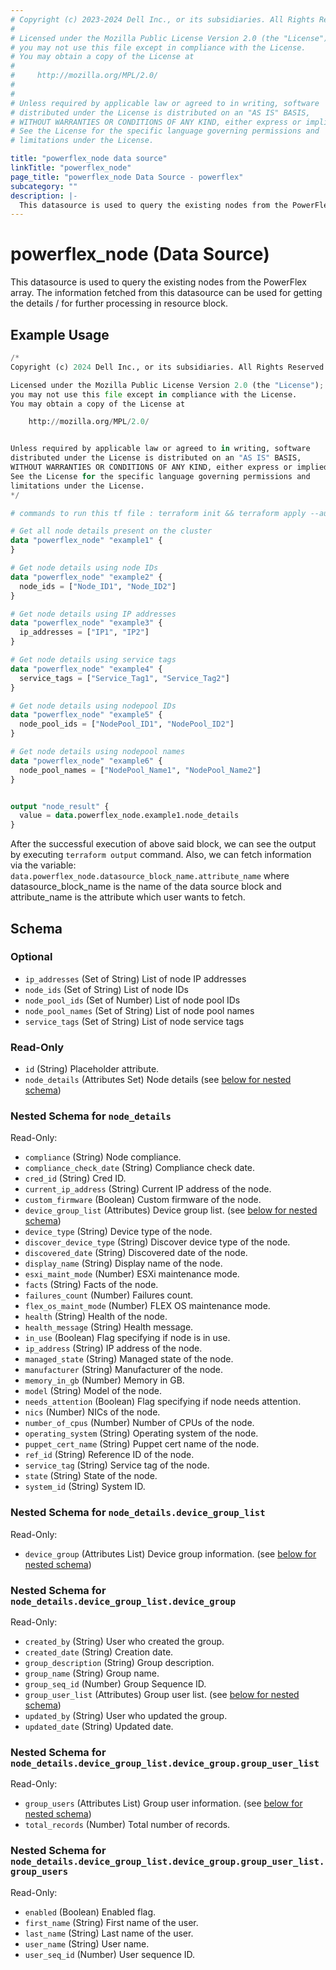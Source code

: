 ```yaml
---
# Copyright (c) 2023-2024 Dell Inc., or its subsidiaries. All Rights Reserved.
# 
# Licensed under the Mozilla Public License Version 2.0 (the "License");
# you may not use this file except in compliance with the License.
# You may obtain a copy of the License at
# 
#     http://mozilla.org/MPL/2.0/
# 
# 
# Unless required by applicable law or agreed to in writing, software
# distributed under the License is distributed on an "AS IS" BASIS,
# WITHOUT WARRANTIES OR CONDITIONS OF ANY KIND, either express or implied.
# See the License for the specific language governing permissions and
# limitations under the License.

title: "powerflex_node data source"
linkTitle: "powerflex_node"
page_title: "powerflex_node Data Source - powerflex"
subcategory: ""
description: |-
  This datasource is used to query the existing nodes from the PowerFlex array. The information fetched from this datasource can be used for getting the details / for further processing in resource block.
---
```


# powerflex_node (Data Source)

This datasource is used to query the existing nodes from the PowerFlex array. The information fetched from this datasource can be used for getting the details / for further processing in resource block.

## Example Usage

```terraform
/*
Copyright (c) 2024 Dell Inc., or its subsidiaries. All Rights Reserved.

Licensed under the Mozilla Public License Version 2.0 (the "License");
you may not use this file except in compliance with the License.
You may obtain a copy of the License at

    http://mozilla.org/MPL/2.0/


Unless required by applicable law or agreed to in writing, software
distributed under the License is distributed on an "AS IS" BASIS,
WITHOUT WARRANTIES OR CONDITIONS OF ANY KIND, either express or implied.
See the License for the specific language governing permissions and
limitations under the License.
*/

# commands to run this tf file : terraform init && terraform apply --auto-approve

# Get all node details present on the cluster
data "powerflex_node" "example1" {
}

# Get node details using node IDs
data "powerflex_node" "example2" {
  node_ids = ["Node_ID1", "Node_ID2"]
}

# Get node details using IP addresses
data "powerflex_node" "example3" {
  ip_addresses = ["IP1", "IP2"]
}

# Get node details using service tags
data "powerflex_node" "example4" {
  service_tags = ["Service_Tag1", "Service_Tag2"]
}

# Get node details using nodepool IDs
data "powerflex_node" "example5" {
  node_pool_ids = ["NodePool_ID1", "NodePool_ID2"]
}

# Get node details using nodepool names
data "powerflex_node" "example6" {
  node_pool_names = ["NodePool_Name1", "NodePool_Name2"]
}


output "node_result" {
  value = data.powerflex_node.example1.node_details
}
```

After the successful execution of above said block, we can see the output by executing `terraform output` command. Also, we can fetch information via the variable: `data.powerflex_node.datasource_block_name.attribute_name` where datasource_block_name is the name of the data source block and attribute_name is the attribute which user wants to fetch.

<!-- schema generated by tfplugindocs -->
## Schema

### Optional

- `ip_addresses` (Set of String) List of node IP addresses
- `node_ids` (Set of String) List of node IDs
- `node_pool_ids` (Set of Number) List of node pool IDs
- `node_pool_names` (Set of String) List of node pool names
- `service_tags` (Set of String) List of node service tags

### Read-Only

- `id` (String) Placeholder attribute.
- `node_details` (Attributes Set) Node details (see [below for nested schema](#nestedatt--node_details))

<a id="nestedatt--node_details"></a>
### Nested Schema for `node_details`

Read-Only:

- `compliance` (String) Node compliance.
- `compliance_check_date` (String) Compliance check date.
- `cred_id` (String) Cred ID.
- `current_ip_address` (String) Current IP address of the node.
- `custom_firmware` (Boolean) Custom firmware of the node.
- `device_group_list` (Attributes) Device group list. (see [below for nested schema](#nestedatt--node_details--device_group_list))
- `device_type` (String) Device type of the node.
- `discover_device_type` (String) Discover device type of the node.
- `discovered_date` (String) Discovered date of the node.
- `display_name` (String) Display name of the node.
- `esxi_maint_mode` (Number) ESXi maintenance mode.
- `facts` (String) Facts of the node.
- `failures_count` (Number) Failures count.
- `flex_os_maint_mode` (Number) FLEX OS maintenance mode.
- `health` (String) Health of the node.
- `health_message` (String) Health message.
- `in_use` (Boolean) Flag specifying if node is in use.
- `ip_address` (String) IP address of the node.
- `managed_state` (String) Managed state of the node.
- `manufacturer` (String) Manufacturer of the node.
- `memory_in_gb` (Number) Memory in GB.
- `model` (String) Model of the node.
- `needs_attention` (Boolean) Flag specifying if node needs attention.
- `nics` (Number) NICs of the node.
- `number_of_cpus` (Number) Number of CPUs of the node.
- `operating_system` (String) Operating system of the node.
- `puppet_cert_name` (String) Puppet cert name of the node.
- `ref_id` (String) Reference ID of the node.
- `service_tag` (String) Service tag of the node.
- `state` (String) State of the node.
- `system_id` (String) System ID.

<a id="nestedatt--node_details--device_group_list"></a>
### Nested Schema for `node_details.device_group_list`

Read-Only:

- `device_group` (Attributes List) Device group information. (see [below for nested schema](#nestedatt--node_details--device_group_list--device_group))

<a id="nestedatt--node_details--device_group_list--device_group"></a>
### Nested Schema for `node_details.device_group_list.device_group`

Read-Only:

- `created_by` (String) User who created the group.
- `created_date` (String) Creation date.
- `group_description` (String) Group description.
- `group_name` (String) Group name.
- `group_seq_id` (Number) Group Sequence ID.
- `group_user_list` (Attributes) Group user list. (see [below for nested schema](#nestedatt--node_details--device_group_list--device_group--group_user_list))
- `updated_by` (String) User who updated the group.
- `updated_date` (String) Updated date.

<a id="nestedatt--node_details--device_group_list--device_group--group_user_list"></a>
### Nested Schema for `node_details.device_group_list.device_group.group_user_list`

Read-Only:

- `group_users` (Attributes List) Group user information. (see [below for nested schema](#nestedatt--node_details--device_group_list--device_group--group_user_list--group_users))
- `total_records` (Number) Total number of records.

<a id="nestedatt--node_details--device_group_list--device_group--group_user_list--group_users"></a>
### Nested Schema for `node_details.device_group_list.device_group.group_user_list.group_users`

Read-Only:

- `enabled` (Boolean) Enabled flag.
- `first_name` (String) First name of the user.
- `last_name` (String) Last name of the user.
- `user_name` (String) User name.
- `user_seq_id` (Number) User sequence ID.


